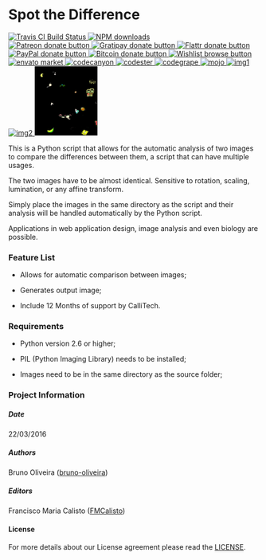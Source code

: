 # Spot the Difference

<!-- BADGES/ -->

<span class="badge-travisci">
  <a href="http://travis-ci.org/CalliTechDev/theme-animated-slider" title="Check this project's build status on TravisCI">
    <img src="https://img.shields.io/travis/CalliTechDev/theme-animated-slider/master.svg" alt="Travis CI Build Status" />
  </a>
</span>
<span class="badge-npmdownloads">
  <a href="https://npmjs.org/package/theme-animated-slider" title="View this project on NPM">
    <img src="https://img.shields.io/npm/dm/theme-animated-slider.svg" alt="NPM downloads" />
  </a>
</span>
<br class="badge-separator" />
<span class="badge-patreon">
  <a href="http://patreon.com/CalliTechDev" title="Donate to this project using Patreon">
    <img src="https://img.shields.io/badge/patreon-donate-yellow.svg" alt="Patreon donate button" />
  </a>
</span>
<span class="badge-gratipay">
  <a href="https://www.gratipay.com/CalliTechDev" title="Donate weekly to this project using Gratipay">
    <img src="https://img.shields.io/badge/gratipay-donate-yellow.svg" alt="Gratipay donate button" />
  </a>
</span>
<span class="badge-flattr">
  <a href="https://flattr.com/profile/CalliTechDev" title="Donate to this project using Flattr">
    <img src="https://img.shields.io/badge/flattr-donate-yellow.svg" alt="Flattr donate button" />
  </a>
</span>
<span class="badge-paypal">
  <a href="#" title="Donate to this project using Paypal">
    <img src="https://img.shields.io/badge/paypal-donate-yellow.svg" alt="PayPal donate button" />
  </a>
</span>
<span class="badge-bitcoin">
  <a href="#" title="Donate once-off to this project using Bitcoin">
    <img src="https://img.shields.io/badge/bitcoin-donate-yellow.svg" alt="Bitcoin donate button" />
  </a>
</span>
<span class="badge-wishlist">
  <a href="#" title="Buy an item on our wishlist for us">
    <img src="https://img.shields.io/badge/wishlist-donate-yellow.svg" alt="Wishlist browse button" />
  </a>
</span>
<br class="badge-separator" />
<span class="image">
  <a href="http://themeforest.net/user/callitechstore/portfolio?ref=CalliTechStore" title="Envato Market">
    <img src="assets/envato-market-api--dark.png" alt="envato market" width="15%" height="15%" />
  </a>
</span>
<span class="image">
  <a href="http://themeforest.net/user/callitechstore/portfolio?ref=CalliTechStore" title="Envato Market">
    <img src="assets/codecanyon-light-background.png" alt="codecanyon" width="15%" height="15%" />
  </a>
</span>
<span class="image">
  <a href="https://www.codester.com?ref=CalliTechStore" title="Codester">
    <img src="assets/logo-v2-blue.png" alt="codester" width="15%" height="15%" />
  </a>
</span>
<span class="image">
  <a href="http://www.codegrape.com/?ref=CalliTechStore" title="CodeGrape">
    <img src="assets/logo1-codegrape.png" alt="codegrape" width="5%" height="5%" />
  </a>
</span>
<span class="image">
  <a href="https://www.mojomarketplace.com/?r=CalliTechStore" title="Mojo">
    <img src="assets/banner_728x90.png" alt="mojo" width="25%" height="25%" />
  </a>
</span>

<!-- /BADGES -->

<span class="image">
  <a href="https://github.com/RickRe/spot-the-difference/blob/master/src/Spot_the_difference1.png" title="img1">
    <img src="https://github.com/RickRe/spot-the-difference/blob/master/src/Spot_the_difference1.png" alt="img1" width="25%" height="25%" />
  </a>
  <a href="https://github.com/RickRe/spot-the-difference/blob/master/src/Spot_the_difference2.png" title="img2">
    <img src="https://github.com/RickRe/spot-the-difference/blob/master/src/Spot_the_difference2.png" alt="img2" width="25%" height="25%" />
  </a>
  <a href="https://github.com/RickRe/spot-the-difference/blob/master/src/result.png" title="img2">
    <img src="https://github.com/RickRe/spot-the-difference/blob/master/src/result.png" alt="img2" width="25%" height="25%" />
  </a>
</span>

This is a Python script that allows for the automatic analysis of two
images to compare the differences between them, a script that can
have multiple usages.

The two images have to be almost identical.
Sensitive to rotation, scaling, lumination, or any affine transform.

Simply place the images in the same directory as the script and their
analysis will be handled automatically by the Python script.

Applications in web application design, image
analysis and even biology are possible.


### Feature List

- Allows for automatic comparison between images;

- Generates output image;

- Include 12 Months of support by CalliTech.


### Requirements

- Python version 2.6 or higher;

- PIL (Python Imaging Library) needs to be installed;

- Images need to be in the same directory as the source folder;


### Project Information

##### Date

22/03/2016

##### Authors

Bruno Oliveira ([bruno-oliveira](https://github.com/bruno-oliveira))

##### Editors

Francisco Maria Calisto ([FMCalisto](https://github.com/FMCalisto))


#### License

For more details about our License agreement please read the [LICENSE](https://github.com/CalliTechDev/spot-the-difference/blob/master/LICENSE.md).

